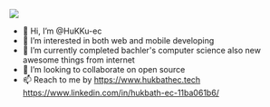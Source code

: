 ![](https://komarev.com/ghpvc/?username=HuKKu-ec&color=brightgreen&style=for-the-badge)

- 👋 Hi, I’m @HuKKu-ec
- 👀 I’m interested in both web and mobile developing
- 🌱 I’m currently completed bachler's computer science also new awesome things from internet
- 💞️ I’m looking to collaborate on open source
- 📫 Reach to me by 
https://www.hukbathec.tech          
https://www.linkedin.com/in/hukbath-ec-11ba061b6/ 

<!---
HuKKu-ec/HuKKu-ec is a ✨ special ✨ repository because its `README.md` (this file) appears on your GitHub profile.
You can click the Preview link to take a look at your changes.
--->
